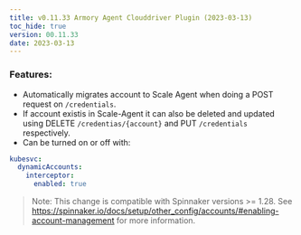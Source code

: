 ```yaml
---
title: v0.11.33 Armory Agent Clouddriver Plugin (2023-03-13)
toc_hide: true
version: 00.11.33
date: 2023-03-13
---
```


### Features:
- Automatically migrates account to Scale Agent when doing a POST request on `/credentials`.
- If account existis in Scale-Agent it can also be deleted and updated using DELETE `/credentias/{account}` and PUT `/credentials` respectively.
- Can be turned on or off with:
```yml
kubesvc:
  dynamicAccounts:
    interceptor:
      enabled: true
```

> Note: This change is compatible with Spinnaker versions >= 1.28.
> See https://spinnaker.io/docs/setup/other_config/accounts/#enabling-account-management for more information.